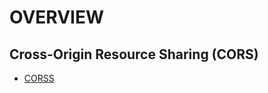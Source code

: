 # OVERVIEW

## Cross-Origin Resource Sharing (CORS)
 - [CORSS](https://developer.mozilla.org/en-US/docs/Web/HTTP/CORS)